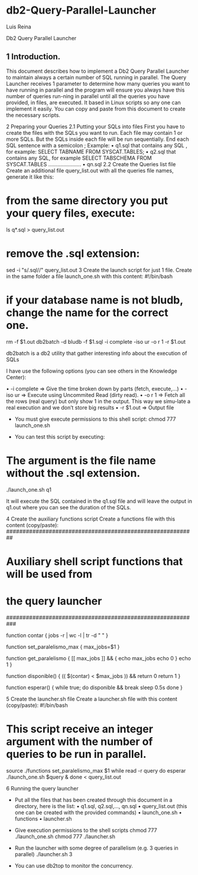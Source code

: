 # db2-Query-Parallel-Launcher

Luis Reina 

Db2 Query Parallel Launcher



 
## 1	Introduction.

This document describes how to implement a Db2 Query Parallel Launcher to maintain always a certain number of SQL running in parallel.
The Query Launcher receives 1 parameter to determine how many queries you want to have running in parallel and the program will ensure you always have this number of queries run-ning in parallel until all the queries you have provided, in files, are executed.
It based in Linux scripts so any one can implement it easily. You can copy and paste from this document to create the necessary scripts.

2	Preparing your Queries
2.1	Putting your SQLs into files
First you have to create the files with the SQLs you want to run. 
Each file may contain 1 or more SQLs. But the SQLs inside each file will be run sequentially.
End each SQL sentence with a semicolon ;
Example:
•	q1.sql   that  contains any SQL , for example:
SELECT TABNAME FROM SYSCAT.TABLES;
•	q2.sql that  contains any SQL, for example
 SELECT TABSCHEMA FROM SYSCAT.TABLES
………………….
•	qn.sql
2.2	Create the Queries list file
Create an additional file query_list.out with all the queries file names, generate it like this:
# from the same directory you put your query files, execute:
ls q*.sql > query_list.out

# remove the .sql extension:
sed -i "s/.sql//" query_list.out
3	Create the launch script for just 1 file.
Create in the same folder a file launch_one.sh with this content:
#!/bin/bash
# if your database name is not bludb, change the name for the correct one.
rm -f $1.out
db2batch -d bludb -f $1.sql -i complete -iso ur -o r 1 -r $1.out

db2batch is a db2 utility that gather interesting info about the execution of SQLs

I have use the following options (you can see others in the Knowledge Center):

•	-i complete => Give the time broken down by parts  (fetch, execute,...)
•	-iso ur => Execute using Uncommited Read (dirty read).
•	-o r 1 => Fetch all the rows (real query) but only show 1 in the output. This way we simu-late a real execution and we don’t store big results
•	-r $1.out   => Output file


-	You must give execute permissions to this shell script:
chmod 777 launch_one.sh

-	You can test this script by executing:

# The argument is the file name without the .sql extension.
./launch_one.sh  q1

It will execute the SQL contained in the q1.sql file and will leave the output in q1.out where you can see the duration of the SQLs.

4	Create the auxiliary functions script
Create a functions file with this content   (copy/paste):
##########################################################
# Auxiliary shell script functions that will be used from
#  the query launcher
###########################################################

function contar {
   jobs -r | wc -l | tr -d " "
}

function set_paralelismo_max {
 max_jobs=$1
}

function get_paralelismo {
   [[ max_jobs ]] && {
      echo max_jobs
      echo 0
   }
   echo 1
}

function disponible() {
   (( $(contar) < $max_jobs )) && return 0
   return 1
}

function esperar() {
   while true; 
    do
      disponible && break
      sleep 0.5s
   done
}

5	Create the launcher.sh file
Create a launcher.sh file with this content  (copy/paste):
#!/bin/bash
# This script receive an integer argument with the number of queries to be run in parallel.
source ./functions
set_paralelismo_max $1
while read -r query
do
   esperar
   ./launch_one.sh $query &
done < query_list.out

6	Running the query launcher
-	Put all the files that has been created through this document in a directory, here is the list:
•	q1.sql, q2.sql,…, qn.sql
•	query_list.out (this one can be created with the provided commands)
•	launch_one.sh
•	functions
•	launcher.sh

-	Give execution permissions to the shell scripts
chmod 777 ./launch_one.sh
chmod 777 ./launcher.sh

-	Run the launcher with some degree of parallelism (e.g. 3 queries in parallel)
      ./launcher.sh   3

-	You can use db2top to monitor the concurrency.
